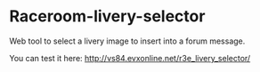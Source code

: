 # Raceroom-livery-selector
Web tool to select a livery image to insert into a forum message.

You can test it here: http://vs84.evxonline.net/r3e_livery_selector/